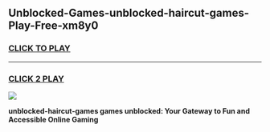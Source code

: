 
## Unblocked-Games-unblocked-haircut-games-Play-Free-xm8y0
<h3>
<a href="https://premium76.site?title=unblocked-haircut-games&ref=09A">CLICK TO PLAY</a></h3>
<hr>

<h3>
<a href="https://premium76.site?title=unblocked-haircut-games&ref=09A">CLICK 2 PLAY</a>
  
</h3>

<a href="https://premium76.site?title=unblocked-haircut-games&ref=09A"><img src="https://clearcache.store/games.png"></a>


**unblocked-haircut-games games unblocked: Your Gateway to Fun and Accessible Online Gaming**
